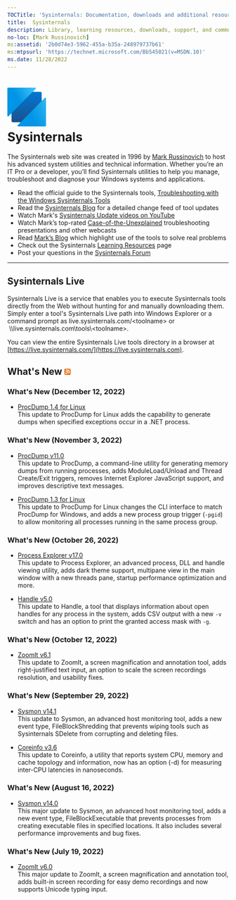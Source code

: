 ```yaml
---
TOCTitle: 'Sysinternals: Documentation, downloads and additional resources'
title:  Sysinternals
description: Library, learning resources, downloads, support, and community. Evaluate and find out how to install, deploy, and maintain Windows with Sysinternals utilities.
no-loc: [Mark Russinovich]
ms:assetid: '2b0d74e3-5962-455a-b35a-248979737b61'
ms:mtpsurl: 'https://technet.microsoft.com/Bb545021(v=MSDN.10)'
ms.date: 11/28/2022
---
```


# ![Sysinternals icon](media/index/Sysinternals.png)<br>Sysinternals
The Sysinternals web site was created in 1996 by [Mark Russinovich](https://blogs.technet.microsoft.com/markrussinovich/) to host his advanced system utilities and technical information. Whether you’re an IT Pro or a developer, you’ll find Sysinternals utilities to help you manage, troubleshoot and diagnose your Windows systems and applications.  
  -   Read the official guide to the Sysinternals tools, [Troubleshooting with the Windows Sysinternals Tools](~/resources/troubleshooting-book.md)
-   Read the [Sysinternals Blog](https://techcommunity.microsoft.com/t5/Sysinternals-Blog/bg-p/Sysinternals-Blog) for a detailed change feed of tool updates
-   Watch Mark's [Sysinternals Update videos on YouTube](https://www.youtube.com/playlist?list=PLhFhDWFYccZ_GvdJ11NZwaBAhwDCWmni_)
-   Watch Mark’s top-rated [Case-of-the-Unexplained](~/resources/webcasts.md) troubleshooting presentations and other webcasts
-   Read [Mark’s Blog](https://techcommunity.microsoft.com/t5/Windows-Blog-Archive/bg-p/Windows-Blog-Archive/label-name/Mark%20Russinovich) which highlight use of the tools to solve real problems
-   Check out the Sysinternals [Learning Resources](~/resources/index.md) page
-   Post your questions in the [Sysinternals Forum](https://aka.ms/sysint-forums)

---
## Sysinternals Live

Sysinternals Live is a service that enables you to execute Sysinternals tools directly from the Web without hunting for and manually downloading them. Simply enter a tool's Sysinternals Live path into Windows Explorer or a command prompt as live.sysinternals.com/&lt;toolname&gt; or  \\\\live.sysinternals.com\tools\\&lt;toolname&gt;.

You can view the entire Sysinternals Live tools directory in a browser at [https://live.sysinternals.com/](https://live.sysinternals.com).

## What's New [![RSS icon](media/index/rss.gif)](https://techcommunity.microsoft.com/plugins/custom/microsoft/o365/custom-blog-rss?board=Sysinternals-Blog)

### What's New (December 12, 2022)

- [ProcDump 1.4 for Linux](https://github.com/Sysinternals/ProcDump-for-Linux)  
This update to ProcDump for Linux adds the capability to generate dumps when specified exceptions occur in a .NET process.

### What's New (November 3, 2022)

- [ProcDump v11.0](~/downloads/procdump.md)  
This update to ProcDump, a command-line utility for generating memory dumps from running processes, adds ModuleLoad/Unload and Thread Create/Exit triggers, removes Internet Explorer JavaScript support, and improves descriptive text messages.

- [ProcDump 1.3 for Linux](https://github.com/Sysinternals/ProcDump-for-Linux)  
This update to ProcDump for Linux changes the CLI interface to match ProcDump for Windows, and adds a new process group trigger (`-pgid`) to allow monitoring all processes running in the same process group.

### What's New (October 26, 2022)

- [Process Explorer v17.0](~/downloads/process-explorer.md)  
This update to Process Explorer, an advanced process, DLL and handle viewing utility, adds dark theme support, multipane view in the main window with a new threads pane, startup performance optimization and more.

- [Handle v5.0](~/downloads/handle.md)  
This update to Handle, a tool that displays information about open handles for any process in the system, adds CSV output with a new `-v` switch and has an option to print the granted access mask with `-g`.

### What's New (October 12, 2022)

- [ZoomIt v6.1](~/downloads/zoomit.md)  
This update to ZoomIt, a screen magnification and annotation tool, adds right-justified text input, an option to scale the screen recordings resolution, and usability fixes.

### What's New (September 29, 2022)

- [Sysmon v14.1](~/downloads/sysmon.md)  
This update to Sysmon, an advanced host monitoring tool, adds a new event type, FileBlockShredding that prevents wiping tools such as Sysinternals SDelete from corrupting and deleting files.

- [Coreinfo v3.6](~/downloads/coreinfo.md)  
This update to Coreinfo, a utility that reports system CPU, memory and cache topology and information, now has an option (-d) for measuring inter-CPU latencies in nanoseconds.

### What's New (August 16, 2022)

- [Sysmon v14.0](~/downloads/sysmon.md)  
This major update to Sysmon, an advanced host monitoring tool, adds a new event type, FileBlockExecutable that prevents processes from creating executable files in specified locations. It also includes several performance improvements and bug fixes.

### What's New (July 19, 2022)

- [ZoomIt v6.0](~/downloads/zoomit.md)  
This major update to ZoomIt, a screen magnification and annotation tool, adds built-in screen recording for easy demo recordings and now supports Unicode typing input.
